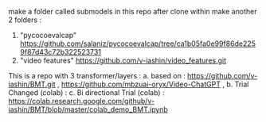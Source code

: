 make a folder called submodels in this repo after clone
within make another 2 folders :
1. "pycocoevalcap"
   https://github.com/salaniz/pycocoevalcap/tree/ca1b05fa0e99f86de2259f87d43c72b322523731
2. "video features"
   https://github.com/v-iashin/video_features.git


This is a repo with 3 transformer/layers :
a. based on : https://github.com/v-iashin/BMT.git , https://github.com/mbzuai-oryx/Video-ChatGPT , 
b. Trial Changed (colab) : 
c. Bi directional Trial (colab) : https://colab.research.google.com/github/v-iashin/BMT/blob/master/colab_demo_BMT.ipynb
